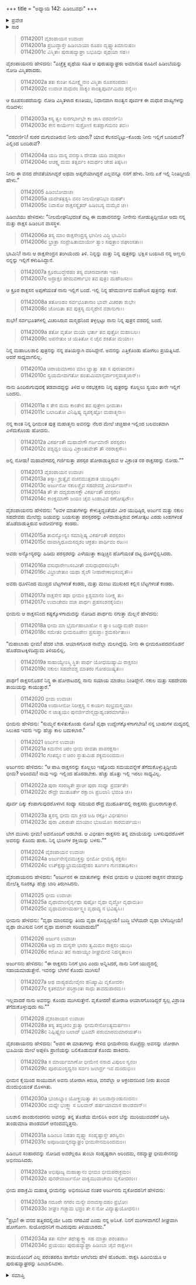 +++
title = "ಅಧ್ಯಾಯ 142: ಹಿಡಿಂಬವಧಃ"
+++

<details><summary>ಪ್ರವೇಶ</summary>


।।   ಓಂ ಓಂ ನಮೋ ನಾರಾಯಣಾಯ।।   ಶ್ರೀ ವೇದವ್ಯಾಸಾಯ ನಮಃ ।।

ಶ್ರೀ ಕೃಷ್ಣದ್ವೈಪಾಯನ ವೇದವ್ಯಾಸ ವಿರಚಿತ  

**ಶ್ರೀ ಮಹಾಭಾರತ**

**ಆದಿ ಪರ್ವ**

**ಹಿಡಿಂಬವಧ ಪರ್ವ**

**ಅಧ್ಯಾಯ 142**

</details>


<details><summary>ಸಾರ</summary>

ಕುಂತಿಯು ಕೇಳಲು ಹಿಡಿಂಬಿಯು ತನ್ನ ಪರಿಚಯವನ್ನು ಹೇಳಿಕೊಂಡು, ತಾನು ಭೀಮನನ್ನು ಬಯಸಿದುದನ್ನೂ, ಅಣ್ಣ ಹಿಡಿಂಬನೊಂದಿಗೆ ಭೀಮನು ಹೋರಾಡುತ್ತಿರುವುದನ್ನೂ ಹೇಳಿದುದು (1-12). ಹಿಡಿಂಬನೊಂದಿಗೆ ಹೋರಾಡುತ್ತಿದ್ದ ಭೀಮನಿಗೆ ಅರ್ಜುನನು ಬೇಗ ಮುಗಿಸೆಂದು ಸೂಚಿಸುವುದು, ಭೀಮನು ಹಿಂಡಿಂಬನನ್ನು ಕೊಂದುದು (13-28). ಕಾಡನ್ನು ಬಿಟ್ಟು ಹೋಗುತ್ತಿದ್ದ ಪಾಂಡವರನ್ನು ಹಿಡಿಂಬಿಯು ಹಿಂಬಾಲಿಸಿ ಹೋದುದು (29-34).

</details>




> 01142001 ವೈಶಂಪಾಯನ ಉವಾಚ।  
01142001a ಪ್ರಬುದ್ಧಾಸ್ತೇ ಹಿಡಿಂಬಾಯಾ ರೂಪಂ ದೃಷ್ಟ್ವಾತಿಮಾನುಷಂ।  
01142001c ವಿಸ್ಮಿತಾಃ ಪುರುಷವ್ಯಾಘ್ರಾ ಬಭೂವುಃ ಪೃಥಯಾ ಸಹ।।

ವೈಶಂಪಾಯನನು ಹೇಳಿದನು: “ಎಚ್ಚೆತ್ತ ಪೃಥೆಯ ಸಹಿತ ಆ ಪುರುಷವ್ಯಾಘ್ರರು ಅಮಾನುಷ ರೂಪಿಣಿ ಹಿಡಿಂಬೆಯನ್ನು ನೋಡಿ ವಿಸ್ಮಿತರಾದರು.

> 01142002a ತತಃ ಕುಂತೀ ಸಮೀಕ್ಷ್ಯೈನಾಂ ವಿಸ್ಮಿತಾ ರೂಪಸಂಪದಾ।  
01142002c ಉವಾಚ ಮಧುರಂ ವಾಕ್ಯಂ ಸಾಂತ್ವಪೂರ್ವಮಿದಂ ಶನೈಃ।।

ಆ ರೂಪಸಂಪದೆಯನ್ನು ನೋಡಿ ವಿಸ್ಮಿತಳಾದ ಕುಂತಿಯು, ನಿಧಾನವಾಗಿ ಸಾಂತ್ವನ ಪೂರ್ವಕ ಈ ಮಧುರ ವಾಖ್ಯಗಳನ್ನು ನುಡಿದಳು:

> 01142003a ಕಸ್ಯ ತ್ವಂ ಸುರಗರ್ಭಾಭೇ ಕಾ ಚಾಸಿ ವರವರ್ಣಿನಿ।  
01142003c ಕೇನ ಕಾರ್ಯೇಣ ಸುಶ್ರೋಣಿ ಕುತಶ್ಚಾಗಮನಂ ತವ।।

“ವರವರ್ಣಿನಿ! ಸುರರ ಮಗುವಂತಿರುವ ನೀನು ಯಾರು? ಯಾವ ಕೆಲಸವನ್ನಿಟ್ಟು-ಕೊಂಡು ನೀನು ಇಲ್ಲಿಗೆ ಬಂದಿರುವೆ? ಎಲ್ಲಿಂದ ಬಂದಿರುವೆ?

> 01142004a ಯದಿ ವಾಸ್ಯ ವನಸ್ಯಾಸಿ ದೇವತಾ ಯದಿ ವಾಪ್ಸರಾಃ।  
01142004c ಆಚಕ್ಷ್ವ ಮಮ ತತ್ಸರ್ವಂ ಕಿಮರ್ಥಂ ಚೇಹ ತಿಷ್ಠಸಿ।।

ನೀನು ಈ ವನದ ದೇವತೆಯಾಗಿದ್ದರೆ ಅಥವಾ ಅಪ್ಸರೆಯಾಗಿದ್ದರೆ ಎಲ್ಲವನ್ನೂ ನನಗೆ ಹೇಳು. ನೀನು ಏಕೆ ಇಲ್ಲಿ ನಿಂತಿದ್ದೀಯೆ ಹೇಳು.”

> 01142005 ಹಿಡಿಂಬೋವಾಚ।  
01142005a ಯದೇತತ್ಪಶ್ಯಸಿ ವನಂ ನೀಲಮೇಘನಿಭಂ ಮಹತ್।  
01142005c ನಿವಾಸೋ ರಾಕ್ಷಸಸ್ಯೈತದ್ ಹಿಡಿಂಬಸ್ಯ ಮಮೈವ ಚ।।

ಹಿಡಿಂಬೆಯು ಹೇಳಿದಳು: “ನೀಲಮೇಘನಿಭದಂತೆ ದಟ್ಟ ಈ ಮಹಾವನವನ್ನು ನೀನೇನು ನೋಡುತ್ತಿದ್ದೀಯೋ ಅದು ನನ್ನ ಮತ್ತು ರಾಕ್ಷಸ ಹಿಡಿಂಬನ ವಾಸಸ್ಥಳ.

> 01142006a ತಸ್ಯ ಮಾಂ ರಾಕ್ಷಸೇಂದ್ರಸ್ಯ ಭಗಿನೀಂ ವಿದ್ಧಿ ಭಾಮಿನಿ।  
01142006c ಭ್ರಾತ್ರಾ ಸಂಪ್ರೇಷಿತಾಮಾರ್ಯೇ ತ್ವಾಂ ಸಪುತ್ರಾಂ ಜಿಘಾಂಸತಾ।।

ಭಾಮಿನಿ! ನಾನು ಆ ರಾಕ್ಷಸೇಂದ್ರನ ತಂಗಿಯೆಂದು ತಿಳಿ. ನಿನ್ನನ್ನು ಮತ್ತು ನಿನ್ನ ಪುತ್ರರನ್ನು ಭಕ್ಷಿಸ ಬಯಸಿದ ನನ್ನ ಅಣ್ಣನು ನನ್ನನ್ನು ಇಲ್ಲಿಗೆ ಕಳುಹಿಸಿದ್ದಾನೆ.

> 01142007a ಕ್ರೂರಬುದ್ಧೇರಹಂ ತಸ್ಯ ವಚನಾದಾಗತಾ ಇಹ।  
01142007c ಅದ್ರಾಕ್ಷಂ ಹೇಮವರ್ಣಾಭಂ ತವ ಪುತ್ರಂ ಮಹೌಜಸಂ।।

ಆ ಕ್ರೂರ ರಾಕ್ಷಸನ ಅಪ್ಪಣೆಯಂತೆ ನಾನು ಇಲ್ಲಿಗೆ ಬಂದೆ. ಇಲ್ಲಿ ನಿನ್ನ ಹೇಮವರ್ಣದ ಮಹೌಜಸ ಪುತ್ರನನ್ನು ಕಂಡೆ.

> 01142008a ತತೋಽಹಂ ಸರ್ವಭೂತಾನಾಂ ಭಾವೇ ವಿಚರತಾ ಶುಭೇ।  
01142008c ಚೋದಿತಾ ತವ ಪುತ್ರಸ್ಯ ಮನ್ಮಥೇನ ವಶಾನುಗಾ।।

ಶುಭೇ! ಸರ್ವಭೂತಗಳಲ್ಲಿ ವಿಚರಿಸಿರುವ ಮನ್ಮಥನಿಂದ ತಳ್ಳಲ್ಪಟ್ಟು ನಾನು ನಿನ್ನ ಪುತ್ರನ ವಶದಲ್ಲಿ ಬಂದೆ.

> 01142009a ತತೋ ವೃತೋ ಮಯಾ ಭರ್ತಾ ತವ ಪುತ್ರೋ ಮಹಾಬಲಃ।  
01142009c ಅಪನೇತುಂ ಚ ಯತಿತೋ ನ ಚೈವ ಶಕಿತೋ ಮಯಾ।।

ನಿನ್ನ ಮಹಾಬಲಶಾಲಿ ಪುತ್ರನನ್ನು ನನ್ನ ಪತಿಯನ್ನಾಗಿ ವರಿಸಿದ್ದೇನೆ. ಅವನನ್ನು ಎತ್ತಿಕೊಂಡು ಹೋಗಲು ಪ್ರಯತ್ನಿಸಿದೆ. ಆದರೆ ಸಾಧ್ಯವಾಗಲಿಲ್ಲ.

> 01142010a ಚಿರಾಯಮಾಣಾಂ ಮಾಂ ಜ್ಞಾತ್ವಾ ತತಃ ಸ ಪುರುಷಾದಕಃ।   
01142010c ಸ್ವಯಮೇವಾಗತೋ ಹಂತುಮಿಮಾನ್ಸರ್ವಾಂಸ್ತವಾತ್ಮಜಾನ್।।

ನಾನು ಹಿಂದಿರುಗುವುದಕ್ಕೆ ತಡವಾದದ್ದನ್ನು ತಿಳಿದ ಆ ನರಭಕ್ಷಕನು ನಿನ್ನ ಪುತ್ರರನ್ನು ಕೊಲ್ಲಲು ಸ್ವಯಂ ತಾನೇ ಇಲ್ಲಿಗೆ ಬಂದನು.

> 01142011a ಸ ತೇನ ಮಮ ಕಾಂತೇನ ತವ ಪುತ್ರೇಣ ಧೀಮತಾ।  
01142011c ಬಲಾದಿತೋ ವಿನಿಷ್ಪಿಷ್ಯ ವ್ಯಪಕೃಷ್ಟೋ ಮಹಾತ್ಮನಾ।।

ನನ್ನ ಕಾಂತ ನಿನ್ನ ಧೀಮಂತ ಪುತ್ರ ಮಹಾತ್ಮನು ಅವನನ್ನು ನೆಲದ ಮೇಲೆ ಚಚ್ಚಿಹಾಕಿ ಇಲ್ಲಿಂದ ಬಲವಂತವಾಗಿ ಎಳೆದುಕೊಂಡು ಹೋದನು.

> 01142012a ವಿಕರ್ಷಂತೌ ಮಹಾವೇಗೌ ಗರ್ಜಮಾನೌ ಪರಸ್ಪರಂ।  
01142012c ಪಶ್ಯಧ್ವಂ ಯುಧಿ ವಿಕ್ರಾಂತಾವೇತೌ ತೌ ನರರಾಕ್ಷಸೌ।।

ಅಲ್ಲಿ ನೋಡು! ಮಹಾವೇಗದಲ್ಲಿ ಗರ್ಜಿಸುತ್ತಾ ಪರಸ್ಪರ ಹೋರಾಡುತ್ತಿರುವ ಆ ವಿಕ್ರಾಂತ ನರ ರಾಕ್ಷಸರನ್ನು ನೋಡು.””

> 01142013 ವೈಶಂಪಾಯನ ಉವಾಚ।  
01142013a ತಸ್ಯಾಃ ಶ್ರುತ್ವೈವ ವಚನಮುತ್ಪಪಾತ ಯುಧಿಷ್ಠಿರಃ।  
01142013c ಅರ್ಜುನೋ ನಕುಲಶ್ಚೈವ ಸಹದೇವಶ್ಚ ವೀರ್ಯವಾನ್।।   
01142014a ತೌ ತೇ ದದೃಶುರಾಸಕ್ತೌ ವಿಕರ್ಷಂತೌ ಪರಸ್ಪರಂ।  
01142014c ಕಾಂಕ್ಷಮಾಣೌ ಜಯಂ ಚೈವ ಸಿಂಹಾವಿವ ರಣೋತ್ಕಟೌ।।

ವೈಶಂಪಾಯನನು ಹೇಳಿದನು: “ಅವಳ ಮಾತುಗಳನ್ನು ಕೇಳುತ್ತಿದ್ದಂತೆಯೇ ವೀರ ಯುಧಿಷ್ಠಿರ, ಅರ್ಜುನ ಮತ್ತು ನಕುಲ ಸಹದೇವರು ಮೇಲೆದ್ದು ಜಯವನ್ನು ಬಯಸುತ್ತಾ ಪರಸ್ಪರರನ್ನು ಎಳೆದಾಡುತ್ತಿರುವ ರಣೋತ್ಕಟ ಎರಡು ಸಿಂಹಗಳಂತೆ ಹೊಡೆದಾಡುತ್ತಿರುವ ಅವರೀರ್ವರನ್ನು ಕಂಡರು.

> 01142015a ತಾವನ್ಯೋನ್ಯಂ ಸಮಾಶ್ಲಿಷ್ಯ ವಿಕರ್ಷಂತೌ ಪರಸ್ಪರಂ।   
01142015c ದಾವಾಗ್ನಿಧೂಮಸದೃಶಂ ಚಕ್ರತುಃ ಪಾರ್ಥಿವಂ ರಜಃ।।

ಅವರು ಅನ್ಯೋನ್ಯರನ್ನು ಹಿಡಿದು ಪರಸ್ಪರರನ್ನು ಎಳೆಯುತ್ತಾ ಕಾಡ್ಗಿಚ್ಚಿನ ಹೊಗೆಯಂತೆ ದಟ್ಟ ಧೂಳನ್ನೆಬ್ಬಿಸಿದರು.

> 01142016a ವಸುಧಾರೇಣುಸಂವೀತೌ ವಸುಧಾಧರಸಂನಿಭೌ।  
01142016c ವಿಭ್ರಾಜೇತಾಂ ಯಥಾ ಶೈಲೌ ನೀಹಾರೇಣಾಭಿಸಂವೃತೌ।।

ಅವರು ಧೂಳಿನಿಂದ ಮುಚ್ಚಿದ ಬೆಟ್ಟಗಳಂತೆ ಕಂಡರು, ಮತ್ತು ಮಂಜು ಮುಸುಕಿದ ಕಲ್ಲಿನ ಬೆಟ್ಟಗಳಂತೆ ಕಂಡರು.

> 01142017a ರಾಕ್ಷಸೇನ ತಥಾ ಭೀಮಂ ಕ್ಲಿಶ್ಯಮಾನಂ ನಿರೀಕ್ಷ್ಯ ತು।  
01142017c ಉವಾಚೇದಂ ವಚಃ ಪಾರ್ಥಃ ಪ್ರಹಸಂಶನಕೈರಿವ।।

ಭೀಮನು ಆ ರಾಕ್ಷಸನಿಂದ ಕಷ್ಟಕ್ಕೊಳಗಾದುದನ್ನು ನೋಡಿದ ಪಾರ್ಥನು ನಗುತ್ತಾ ಮೆಲ್ಲನೆ ಹೇಳಿದನು:

> 01142018a ಭೀಮ ಮಾ ಭೈರ್ಮಹಾಬಾಹೋ ನ ತ್ವಾಂ ಬುಧ್ಯಾಮಹೇ ವಯಂ।   
01142018c ಸಮೇತಂ ಭೀಮರೂಪೇಣ ಪ್ರಸುಪ್ತಾಃ ಶ್ರಮಕರ್ಶಿತಾಃ।।

“ಮಹಾಬಾಹು ಭೀಮ! ಹೆದರ ಬೇಡ. ಆಯಾಸಗೊಂಡ ನಾವೆಲ್ಲಾ ಮಲಗಿದ್ದೆವು. ನೀನು ಈ ಭೀಮರೂಪದವನೊಡನೆ ಹೊಡೆದಾಟಕ್ಕಿಳಿದಿದ್ದುದು ತಿಳಿಯಲಿಲ್ಲ.

> 01142019a ಸಾಹಾಯ್ಯೇಽಸ್ಮಿ ಸ್ಥಿತಃ ಪಾರ್ಥ ಯೋಧಯಿಷ್ಯಾಮಿ ರಾಕ್ಷಸಂ।  
01142019c ನಕುಲಃ ಸಹದೇವಶ್ಚ ಮಾತರಂ ಗೋಪಯಿಷ್ಯತಃ।।

ಪಾರ್ಥ! ರಾಕ್ಷಸನೊಡನೆ ನಿನ್ನ ಈ ಹೋರಾಟದಲ್ಲಿ ನಾನು ಸಯಾಯ ಮಾಡಲು ನಿಂತಿದ್ದೇನೆ. ನಕುಲ ಮತ್ತು ಸಹದೇವರು ತಾಯಿಯನ್ನು ಕಾಯುತ್ತಾರೆ.”

> 01142020 ಭೀಮ ಉವಾಚ।  
01142020a ಉದಾಸೀನೋ ನಿರೀಕ್ಷಸ್ವ ನ ಕಾರ್ಯಃ ಸಂಭ್ರಮಸ್ತ್ವಯಾ।   
01142020c ನ ಜಾತ್ವಯಂ ಪುನರ್ಜೀವೇನ್ಮದ್ಬಾಹ್ವಂತರಮಾಗತಃ।।

ಭೀಮನು ಹೇಳಿದನು: “ಸುಮ್ಮನೆ ಕುಳಿತುಕೊಂಡು ನೋಡಿ! ವೃಥಾ ಉದ್ವೇಗಕ್ಕೊಳಗಾಗಬೇಡಿ! ನನ್ನ ಬಾಹುಗಳ ಮದ್ಯದಲ್ಲಿ ಸಿಲುಕಿದ ಇವನು ಇನ್ನು ಹೆಚ್ಚು ಕಾಲ ಬದುಕಲಾರ.”

> 01142021 ಅರ್ಜುನ ಉವಾಚ।   
01142021a ಕಿಮನೇನ ಚಿರಂ ಭೀಮ ಜೀವತಾ ಪಾಪರಕ್ಷಸಾ।  
01142021c ಗಂತವ್ಯಂ ನ ಚಿರಂ ಸ್ಥಾತುಮಿಹ ಶಕ್ಯಮರಿಂದಮ।।

ಅರ್ಜುನನು ಹೇಳಿದನು: “ಆ ಪಾಪಿ ರಾಕ್ಷಸನನ್ನು ಕೊಲ್ಲಲು ಇಷ್ಟೊಂದು ಸಮಯವನ್ನೇಕೆ ತೆಗೆದುಕೊಳ್ಳುತ್ತಿದ್ದೀಯೆ ಭೀಮ? ಅರಿಂದಮ! ನಾವು ಇನ್ನು ಇಲ್ಲಿಂದ ಹೊರಡಬೇಕು. ಹೆಚ್ಚು ಹೊತ್ತು ಇಲ್ಲಿ ಇರಲು ಸಾಧ್ಯವಿಲ್ಲ.

> 01142022a ಪುರಾ ಸಂರಜ್ಯತೇ ಪ್ರಾಚೀ ಪುರಾ ಸಂಧ್ಯಾ ಪ್ರವರ್ತತೇ।  
01142022c ರೌದ್ರೇ ಮುಹೂರ್ತೇ ರಕ್ಷಾಂಸಿ ಪ್ರಬಲಾನಿ ಭವಂತಿ ಚ।।

ಪೂರ್ವ ದಿಕ್ಕು ಕೆಂಪಾಗುವುದರೊಳಗಿನ ಸಂಧ್ಯಾ ಸಮಯದ ರೌದ್ರ ಮುಹೂರ್ತದಲ್ಲಿ ರಾಕ್ಷಸರು ಪ್ರಬಲರಾಗುತ್ತಾರೆ.

> 01142023a ತ್ವರಸ್ವ ಭೀಮ ಮಾ ಕ್ರೀಡ ಜಹಿ ರಕ್ಷೋ ವಿಭೀಷಣಂ।  
01142023c ಪುರಾ ವಿಕುರುತೇ ಮಾಯಾಂ ಭುಜಯೋಃ ಸಾರಮರ್ಪಯ।।

ಬೇಗ ಮುಗಿಸು ಭೀಮ! ಅವನೊಂದಿಗೆ ಆಡಬೇಡ. ಆ ವಿಭೀಷಣ ರಾಕ್ಷಸನು ತನ್ನ ಮಾಯೆಯನ್ನು ಬಳಸುವುದರೊಳಗೆ ಅವನನ್ನು ಕೊಂದು ಹಾಕು. ನಿನ್ನ ಭುಜಗಳ ಶಕ್ತಿಯನ್ನು ಬಳಸು.””

> 01142024 ವೈಶಂಪಾಯನ ಉವಾಚ।  
01142024a ಅರ್ಜುನೇನೈವಮುಕ್ತಸ್ತು ಭೀಮೋ ಭೀಮಸ್ಯ ರಕ್ಷಸಃ।  
01142024c ಉತ್ಕ್ಷಿಪ್ಯಾಭ್ರಾಮಯದ್ದೇಹಂ ತೂರ್ಣಂ ಗುಣಶತಾಧಿಕಂ।।

ವೈಶಂಪಾಯನನು ಹೇಳಿದನು: “ಅರ್ಜುನನ ಈ ಮಾತುಗಳನ್ನು ಕೇಳಿದ ಭೀಮನು ಆ ಭಯಂಕರ ರಾಕ್ಷಸನ ದೇಹವನ್ನು ಮೇಲೆತ್ತಿ ನೂರಕ್ಕೂ ಹೆಚ್ಚು ಬಾರಿ ತಿರುಗಿಸಿದನು.

> 01142025 ಭೀಮ ಉವಾಚ।  
01142025a ವೃಥಾಮಾಂಸೈರ್ವೃಥಾ ಪುಷ್ಟೋ ವೃಥಾ ವೃದ್ಧೋ ವೃಥಾಮತಿಃ।  
01142025c ವೃಥಾಮರಣಮರ್ಹಸ್ತ್ವಂ ವೃಥಾದ್ಯ ನ ಭವಿಷ್ಯಸಿ।।

ಭೀಮನು ಹೇಳಿದನು: “ವೃಥಾ ಮಾಂಸವನ್ನು ತಿಂದು ವೃಥಾ ಕೊಬ್ಬಿದ್ದೀಯೆ! ಬುದ್ಧಿ ಬೆಳೆಯದೇ ವೃಥಾ ಬೆಳೆದಿದ್ದೀಯೆ! ವೃಥಾ ಜೀವಿಸುವ ನಿನಗೆ ವೃಥಾ ಮರಣವೇ ಸರಿಯಾದುದು!”

> 01142026 ಅರ್ಜುನ ಉವಾಚ।  
01142026a ಅಥ ವಾ ಮನ್ಯಸೇ ಭಾರಂ ತ್ವಮಿಮಂ ರಾಕ್ಷಸಂ ಯುಧಿ।  
01142026c ಕರೋಮಿ ತವ ಸಾಹಾಯ್ಯಂ ಶೀಘ್ರಮೇವ ನಿಹನ್ಯತಾಂ।।

ಅರ್ಜುನನು ಹೇಳಿದನು: “ಈ ರಾಕ್ಷಸನು ನಿನಗೆ ಭಾರಿ ಎಂದು ಅನ್ನಿಸಿದರೆ, ನಾನು ನಿನಗೆ ಯುದ್ಧದಲ್ಲಿ ಸಹಾಯಮಾಡುತ್ತೇನೆ. ಇವನನ್ನು ಬೇಗನೆ ಕೊಂದು ಮುಗಿಸು!

> 01142027a ಅಥ ವಾಪ್ಯಹಮೇವೈನಂ ಹನಿಷ್ಯಾಮಿ ವೃಕೋದರ।  
01142027c ಕೃತಕರ್ಮಾ ಪರಿಶ್ರಾಂತಃ ಸಾಧು ತಾವದುಪಾರಮ।।

ಇಲ್ಲವಾದರೆ ನಾನು ಅವನನ್ನು ಕೊಂದು ಮುಗಿಸುತ್ತೇನೆ. ವೃಕೋದರ! ಹೋರಾಡಿ ಆಯಾಸಗೊಂಡಿದ್ದರೆ ಸ್ವಲ್ಪ ವಿಶ್ರಾಂತಿ ತೆಗೆದುಕೊಳ್ಳುವುದು ಸರಿ.””

> 01142028 ವೈಶಂಪಾಯನ ಉವಾಚ।  
01142028a ತಸ್ಯ ತದ್ವಚನಂ ಶ್ರುತ್ವಾ ಭೀಮಸೇನೋಽತ್ಯಮರ್ಷಣಃ।   
01142028c ನಿಷ್ಪಿಷ್ಯೈನಂ ಬಲಾದ್ ಭೂಮೌ ಪಶುಮಾರಮಮಾರಯತ್।।

ವೈಶಂಪಾಯನನು ಹೇಳಿದನು: “ಅವನ ಈ ಮಾತುಗಳನ್ನು ಕೇಳಿದ ಭೀಮಸೇನನು ರೊಚ್ಚೆದ್ದು ಅವನನ್ನು ಜೋರಾಗಿ ಭೂಮಿಯ ಮೇಲೆ ಅಪ್ಪಳಿಸಿ ಪ್ರಾಣಿಯನ್ನು ಬಲಿಕೊಡುವಂತೆ ಕೊಂದು ಹಾಕಿದನು.

> 01142029a ಸ ಮಾರ್ಯಮಾಣೋ ಭೀಮೇನ ನನಾದ ವಿಪುಲಂ ಸ್ವನಂ।  
01142029c ಪೂರಯಂಸ್ತದ್ವನಂ ಸರ್ವಂ ಜಲಾರ್ದ್ರ ಇವ ದುಂದುಭಿಃ।।

ಭೀಮನ ಕೈಯಿಂದ ಸಾಯುವಾಗ ಅವನು ಜೋರಾಗಿ ಕಿರುಚಿ, ವನವೆಲ್ಲಾ ಆ ಆಕ್ರಂದನದಿಂದ ನೀರು ತುಂಬಿದ ದುಂದುಭಿಯಂತೆ ಮೊಳಗಿತು.

> 01142030a ಭುಜಾಭ್ಯಾಂ ಯೋಕ್ತ್ರಯಿತ್ವಾ ತಂ ಬಲವಾನ್ಪಾಂಡುನಂದನಃ।  
01142030c ಮಧ್ಯೇ ಭಂಕ್ತ್ವಾ ಸ ಬಲವಾನ್ ಹರ್ಷಯಾಮಾಸ ಪಾಂಡವಾನ್।।

ಬಲಶಾಲಿ ಪಾಂಡುನಂದನನು ಅವನನ್ನು ತನ್ನ ತೊಡೆಯ ಮೇಲಿರಿಸಿ ಅವನ ಬೆನ್ನು ಮುರಿಯುವವರೆಗೆ ಬಗ್ಗಿಸಿ ತುಂಡುಮಾಡಿ ಪಾಂಡವರಿಗೆ ಆನಂದವನ್ನಿತ್ತನು.

> 01142031a ಹಿಡಿಂಬಂ ನಿಹತಂ ದೃಷ್ಟ್ವಾ ಸಂಹೃಷ್ಟಾಸ್ತೇ ತರಸ್ವಿನಃ।  
01142031c ಅಪೂಜಯನ್ನರವ್ಯಾಘ್ರಂ ಭೀಮಸೇನಮರಿಂದಮಂ।।

ಹಿಡಿಂಬನ ಸಂಹಾರವನ್ನು ನೋಡಿದ ಅವರೆಲ್ಲರೂ ತುಂಬಾ ಸಂಹೃಷ್ಟರಾಗಿ ಅರಿಂದಮ, ನರವ್ಯಾಘ್ರ ಭೀಮಸೇನನನ್ನು ಅಭಿನಂದಿಸಿದರು.

> 01142032a ಅಭಿಪೂಜ್ಯ ಮಹಾತ್ಮಾನಂ ಭೀಮಂ ಭೀಮಪರಾಕ್ರಮಂ।  
01142032c ಪುನರೇವಾರ್ಜುನೋ ವಾಕ್ಯಮುವಾಚೇದಂ ವೃಕೋದರಂ।।

ಭೀಮ ಪರಾಕ್ರಮಿ ಮಹಾತ್ಮ ಭೀಮನನ್ನು ಅಭಿನಂದಿಸಿದ ನಂತರ ಅರ್ಜುನನು ವೃಕೋದರನಿಗೆ ಹೇಳಿದನು:

> 01142033a ನದೂರೇ ನಗರಂ ಮನ್ಯೇ ವನಾದಸ್ಮಾದಹಂ ಪ್ರಭೋ।  
01142033c ಶೀಘ್ರಂ ಗಚ್ಛಾಮ ಭದ್ರಂ ತೇ ನ ನೋ ವಿದ್ಯಾತ್ಸುಯೋಧನಃ।।

“ಪ್ರಭು! ಈ ವನದ ಹತ್ತಿರದಲ್ಲಿಯೇ ಒಂದು ನಗರವಿದೆ ಎಂದು ನನ್ನ ಅನಿಸಿಕೆ. ನಿನಗೆ ಮಂಗಳವಾಗಲಿ! ಶೀಘ್ರವಾಗಿ ಹೋಗೋಣ. ಸುಯೋಧನನಿಗೆ ನಾವಿರುವುದು ತಿಳಿಯಬಾರದು.”

> 01142034a ತತಃ ಸರ್ವೇ ತಥೇತ್ಯುಕ್ತ್ವಾ ಸಹ ಮಾತ್ರಾ ಪರಂತಪಾಃ।  
01142034c ಪ್ರಯಯುಃ ಪುರುಷವ್ಯಾಘ್ರಾ ಹಿಡಿಂಬಾ ಚೈವ ರಾಕ್ಷಸೀ।।

ತಾಯಿಯೊಂದಿಗೆ ಎಲ್ಲ ಪರಂತಪರೂ ಹಾಗೆಯೇ ಆಗಲೆಂದು ಹೇಳಿ ಹೊರಟರು. ರಾಕ್ಷಸಿ ಹಿಡಿಂಬಿಯೂ ಆ ಪುರುಷವ್ಯಾಘ್ರರನ್ನು ಹಿಂಬಾಲಿಸಿದಳು.



<details><summary>ಸಮಾಪ್ತಿ</summary>


ಇತಿ ಶ್ರೀ ಮಹಾಭಾರತೇ ಆದಿಪರ್ವಣಿ ಹಿಡಿಂಬವಧಪರ್ವಣಿ ಹಿಡಿಂಬವಧೇ ದ್ವಿಚತ್ವಾರಿಂಶದಧಿಕಶತತಮೋಽಧ್ಯಾಯ:।।  
ಇದು ಶ್ರೀ ಮಹಾಭಾರತದಲ್ಲಿ ಆದಿಪರ್ವದಲ್ಲಿ ಹಿಡಿಂಬವಧಪರ್ವದಲ್ಲಿ ಹಿಡಿಂಬವಧೆ ಎನ್ನುವ ನೂರಾನಲ್ವತ್ತೆರಡನೆಯ ಅಧ್ಯಾಯವು.



</details>

